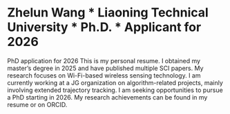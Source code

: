 # Zhelun Wang * Liaoning Technical University * Ph.D. * Applicant for 2026
PhD application for 2026
This is my personal resume. I obtained my master’s degree in 2025 and have published multiple SCI papers. My research focuses on Wi-Fi-based wireless sensing technology. I am currently working at a JG organization on algorithm-related projects, mainly involving extended trajectory tracking. I am seeking opportunities to pursue a PhD starting in 2026. My research achievements can be found in my resume or on ORCID.
